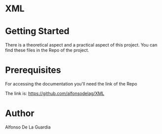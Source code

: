 # XML

# Getting Started
There is a theoretical aspect and a practical aspect of this project. 
You can find these files in the Repo of the project.

# Prerequisites
For accessing the documentation you'll need the link of the Repo

The link is: https://github.com/alfonsodelag/XML

# Author
Alfonso De La Guardia